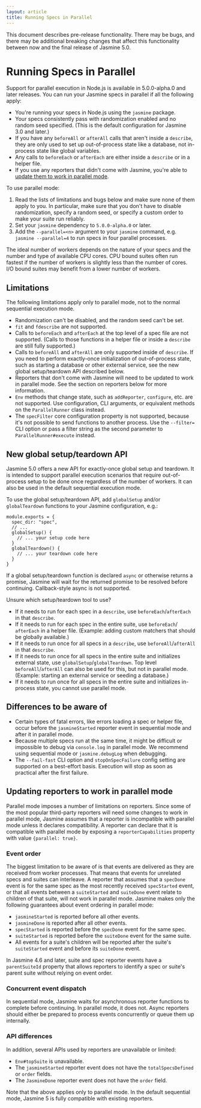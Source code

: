 ```yaml
---
layout: article
title: Running Specs in Parallel
---
```

<div class="warning">
    This document describes pre-release functionality. There may be bugs, and
    there may be additional breaking changes that affect this functionality
    between now and the final release of Jasmine 5.0.
</div>

# Running Specs in Parallel

Support for parallel execution in Node.js is available in 5.0.0-alpha.0 and later
releases. You can run your Jasmine specs in parallel if all the following apply:

* You're running your specs in Node.js using the `jasmine` package.
* Your specs consistently pass with randomization enabled and no random seed
  specified. (This is the default configuration for Jasmine 3.0 and later.)
* If you have any `beforeAll` or `afterAll` calls that aren't inside a
  `describe`, they are only used to set up out-of-process state like a database,
  not in-process state like global variables.
* Any calls to `beforeEach` or `afterEach` are either inside a `describe` or in
  a helper file.
* If you use any reporters that didn't come with Jasmine, you're able to
  [update them to work in parallel mode](#updating-reporters-to-work-in-parallel-mode).

To use parallel mode:

1. Read the lists of limitations and bugs below and make sure none of them apply
   to you. In particular, make sure that you don't have to disable
   randomization, specify a random seed, or specify a custom order to make your
   suite run reliably.
2. Set your `jasmine` dependency to `5.0.0-alpha.0` or later.
3. Add the `--parallel=<n>` argument to your `jasmine` command, e.g.
   `jasmine --parallel=4` to run specs in four parallel processes.

The ideal number of workers depends on the nature of your specs and the number
and type of available CPU cores. CPU bound suites often run fastest if the
number of workers is slightly less than the number of cores. I/O bound suites
may benefit from a lower number of workers.


## Limitations

The following limitations apply only to parallel mode, not to the normal
sequential execution mode.

* Randomization can't be disabled, and the random seed can't be set.
* `fit` and `fdescribe` are not supported.
* Calls to `beforeEach` and `afterEach` at the top level of a spec file are not
  supported. (Calls to those functions in a helper file or inside a `describe`
  are still fully supported.)
* Calls to `beforeAll` and `afterAll` are only supported inside of `describe`.
  If you need to perform exactly-once initialization of out-of-process state,
  such as starting a database or other external service, see the new global
  setup/teardown API described below.
* Reporters that don't come with Jasmine will need to be updated to work in 
  parallel mode. See the section on reporters below for more information.
* `Env` methods that change state, such as `addReporter`, `configure`, etc. are 
  not supported. Use configuration, CLI arguments, or equivalent methods on the
  `ParallelRunner` class instead.
* The `specFilter` core configuration property is not supported, because it's
  not possible to send functions to another process. Use the `--filter=` CLI
  option or pass a filter string as the second parameter to `ParallelRunner#execute`
  instead.

## New global setup/teardown API

Jasmine 5.0 offers a new API for exactly-once global setup and teardown. It is
intended to support parallel execution scenarios that require out-of-process
setup to be done once regardless of the number of workers. It can also be used
in the default sequential execution mode.

To use the global setup/teardown API, add `globalSetup` and/or `globalTeardown`
functions to your Jasmine configuration, e.g.:

```
module.exports = {
  spec_dir: "spec",
  // ...
  globalSetup() {
    // ... your setup code here
  }
  globalTeardown() {
    // ... your teardown code here
  }
}
```

If a global setup/teardown function is declared `async` or otherwise returns a
promise, Jasmine will wait for the returned promise to be resolved before
continuing. Callback-style async is not supported.

Unsure which setup/teardown tool to use?

* If it needs to run for each spec in a `describe`, use `beforeEach`/`afterEach`
  in that `describe`.
* If it needs to run for each spec in the entire suite, use `beforeEach`/
  `afterEach` in a helper file. (Example: adding custom matchers that should be
  globally available.)
* If it needs to run once for all specs in a `describe`, use `beforeAll`/`afterAll`
  in that `describe`.
* If it needs to run once for all specs in the entire suite and initializes
  external state, use `globalSetup`/`globalTeardown`. Top level `beforeAll`/`afterAll`
  can also be used for this, but not in parallel mode. (Example: starting an
  external service or seeding a database.)
* If it needs to run once for all specs in the entire suite and initializes
  in-process state, you cannot use parallel mode.

## Differences to be aware of

* Certain types of fatal errors, like errors loading a spec or helper file,
  occur before the `jasmineStarted` reporter event in sequential mode and after
  it in parallel mode.
* Because multiple specs run at the same time, it might be difficult or
  impossible to debug via `console.log` in parallel mode. We recommend using
  sequential mode or `jasmine.debugLog` when debugging.
* The `--fail-fast` CLI option and `stopOnSpecFailure` config setting are
  supported on a best-effort basis. Execution will stop as soon as practical
  after the first failure.

## Updating reporters to work in parallel mode

Parallel mode imposes a number of limitations on reporters. Since some of the
most popular third-party reporters will need some changes to work in parallel
mode, Jasmine assumes that a reporter is incompatible with parallel mode unless
it declares compatibility. A reporter can declare that it is compatible with
parallel mode by exposing a `reporterCapabilities` property with value 
`{parallel: true}`.

### Event order

The biggest limitation to be aware of is that events are delivered as they are
received from worker processes. That means that events for unrelated specs and
suites can interleave. A reporter that assumes that a `specDone` event is for
the same spec as the most recently received `specStarted` event, or that all
events between a `suiteStarted` and `suiteDone` event relate to children of that
suite, will not work in parallel mode. Jasmine makes only the following 
guarantees about event ordering in parallel mode:

* `jasmineStarted` is reported before all other events.
* `jasmineDone` is reported after all other events.
* `specStarted` is reported before the `specDone` event for the same spec.
* `suiteStarted` is reported before the `suiteDone` event for the same suite.
* All events for a suite's children will be reported after the suite's
  `suiteStarted` event and before its `suiteDone` event.

In Jasmine 4.6 and later, suite and spec reporter events have a `parentSuiteId`
property that allows reporters to identify a spec or suite's parent suite
without relying on event order.

### Concurrent event dispatch

In sequential mode, Jasmine waits for asynchronous reporter functions to
complete before continuing. In parallel mode, it does not. Async reporters
should either be prepared to process events concurrently or queue them up
internally.

### API differences

In addition, several APIs used by reporters are unavailable or limited:
* `Env#topSuite` is unavailable.
* The `jasmineStarted` reporter event does not have the `totalSpecsDefined` or
  `order` fields.
* The `JasmineDone` reporter event does not have the `order` field.

Note that the above applies only to parallel mode. In the default sequential
mode, Jasmine 5 is fully compatible with existing reporters.